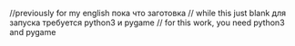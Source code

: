 //previously for my english
пока что заготовка	// while this just blank
для запуска требуется python3 и pygame // for this work, you need python3 and pygame